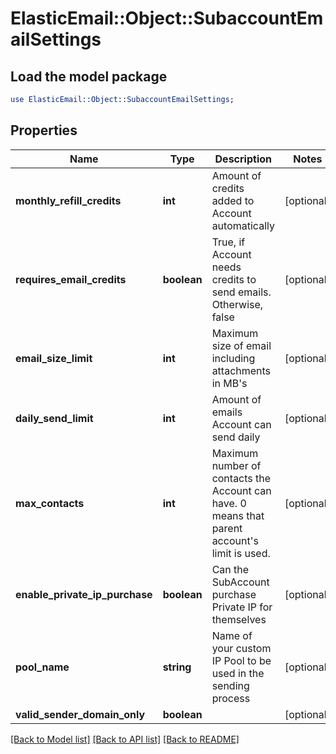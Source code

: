 # ElasticEmail::Object::SubaccountEmailSettings

## Load the model package
```perl
use ElasticEmail::Object::SubaccountEmailSettings;
```

## Properties
Name | Type | Description | Notes
------------ | ------------- | ------------- | -------------
**monthly_refill_credits** | **int** | Amount of credits added to Account automatically | [optional] 
**requires_email_credits** | **boolean** | True, if Account needs credits to send emails. Otherwise, false | [optional] 
**email_size_limit** | **int** | Maximum size of email including attachments in MB&#39;s | [optional] 
**daily_send_limit** | **int** | Amount of emails Account can send daily | [optional] 
**max_contacts** | **int** | Maximum number of contacts the Account can have. 0 means that parent account&#39;s limit is used. | [optional] 
**enable_private_ip_purchase** | **boolean** | Can the SubAccount purchase Private IP for themselves | [optional] 
**pool_name** | **string** | Name of your custom IP Pool to be used in the sending process | [optional] 
**valid_sender_domain_only** | **boolean** |  | [optional] 

[[Back to Model list]](../README.md#documentation-for-models) [[Back to API list]](../README.md#documentation-for-api-endpoints) [[Back to README]](../README.md)


